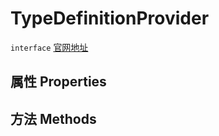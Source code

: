 # TypeDefinitionProvider
`interface` [官网地址](https://microsoft.github.io/monaco-editor/docs.html#interfaces/languages.TypeDefinitionProvider.html)
## 属性 Properties
## 方法 Methods

